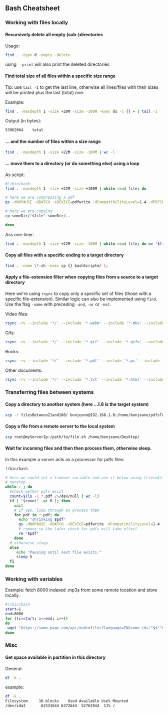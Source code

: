 ## Bash Cheatsheet

### Working with files locally

#### Recursively delete all empty (sub-)directories
Usage:
```Bash
find . -type d -empty -delete
```
using ` -print` will also print the deleted directories

#### Find total size of all files within a specific size range

Tip: use `tail -1` to get the last line, otherwise all lines/files with their sizes will be printed plus the last (total) one.

Example:
```Bash
find . -maxdepth 1 -size +20M -size -100M -exec du -c {} + | tail -1
```
Output (in bytes):
```Bash
53962064	total
```
####  ... and the number of files within a size range
```Bash
find . -maxdepth 1 -size +22M -size -100M | wc -l
```
#### ... move them to a directory (or do something else) using a loop
As script:

```Bash
#!/bin/bash
find . -maxdepth 1 -size +22M -size +100M | while read file; do

# here we are compressing a pdf
gs -dNOPAUSE -dBATCH -sDEVICE=pdfwrite -dCompatibilityLevel=1.4 -dPDFSETTINGS=/ebook -sOutputFile=compressed/"$file" "$file"

# here we are copying
cp someDir/"$file" someDir/..

done
```
Ass one-liner:
```Bash
find . -maxdepth 1 -size +22M -size -100M | while read file; do mv "$file" filesBetween21and100/; done
```

#### Copy all files with a specific ending to a target directory
```Bash
find . -name \*.sh -exec cp {} bashScripte/ \;
```
#### Apply a file-extension filter when copying files from a source to a target directory

Here we're using `rsync` to copy only a specific set of files (those with a specific file-extension). Similar logic can also be implemented using `find`. Use the flag `-name` with preceding `-and`, `-or` or `-not`. 

Video files:
```Bash
rsync -rv --include '*/' --include '*.webm' --include '*.mkv' --include '*.flv' --include '*.vob'  --include '*.ogv' --include '*.ogg' --include '*.drc' --include '*.mng'  --include '*.avi' --include '*.wmv' --include '*.yuv' --include '*.mov' --include '*.qt' --include '*.rm'  --include '*.mvb' --include '*.asf'  --include '*.amv'  --include '*.mp4'  --include '*.m4p'  --include '*.m4v' --include '*.mpg'  --include '*.mp2'  --include '*.mpeg'  --include '*.mpe'  --include '*.m2v'  --include '*.m4v' --include '*.svi'  --include '*.3gp' --include '*.3g2' --include '*.mxf' --include '*.roq'  --include '*.nsv'  --include '*.f4v'  --include '*.f4p'  --include '*.f4a'  --include '*.f4b' --exclude '*' targetDir sourceDir
```

Gifs:
```Bash
rsync -rv --include '*/' --include '*.gif' --include '*.gifv' --exclude '*' targetDir sourceDir
```

Books:
```Bash
rsync -rv --include '*/' --include '*.pdf' --include '*.ps' --include '*.djvu' --include '*.epub' --include '*.mobi' --exclude '*' targetDir sourceDir/
```

Other documents:
```Bash
rsync -rv --include '*/' --include '*.txt' --include '*.html' --include '*.htm' --include '*.doc' --include '*.docx' --include '*.ppt'  --include '*.ods'  --include '*.odt'  --include '*.rdf'  --include '*.xml'  --exclude '*' targetDir sourceDir
```

### Transferring files between systems

#### Copy a directory to another system (here ...1.8 is the target system)
```Bash
scp -r filesBetween21and100/ bonjeano@192.168.1.8:/home/bonjeano/pdfsToShrink
```
#### Copy a file from a remote server to the local system
```Bash
scp root@myServerIp:/path/to/file.sh /home/bonjeano/Desktop/
```
#### Wait for incoming files and then then process them, otherwise sleep.
In this example a server acts as a processor for pdfs files:
```Bash
!/bin/bash

# here we could set a timeout variable and use it below using tries=$((tries+1))
# nonstop
while : ; do
  #check wether pdfs exist
  count=$(ls -1 *.pdf 2>/dev/null | wc -l)
  if [ "$count" -gt 0 ]; then
    wait
    # if yes, loop through an process them
    for pdf in *.pdf; do
      echo "shrinking $pdf"
      gs -dNOPAUSE -dBATCH -sDEVICE=pdfwrite -dCompatibilityLevel=1.4 -dPDFSETTINGS=/ebook -sOutputFile=shrinked/"$pdf" "$pdf"
      # remove so the later check for pdfs will take effect
      rm "$pdf"
    done
  # otherwise sleep
  else
     echo "Pausing until next file exists."
     sleep 5
  fi
done
```
### Working with variables
Example: fetch 8000 indexed .mp3s from some remote location and store locally.
```Bash
#!/bin/bash
start=1
end=8000
for ((i=start; i<=end; i++))
do
 wget "https://some.page.com/api/audiofiles?language=EN&some_id=""$i""&some_api_token=xyz" -O "$i"".mp3"
done
```


### Misc

#### Get space available in partition in this directory
General:
```Bash
df -k .
```
example:
```Bash
df -k .
Filesystem     1K-blocks    Used Available Use% Mounted
/dev/sda3       62331644 6372644  52762944  11% /
```
